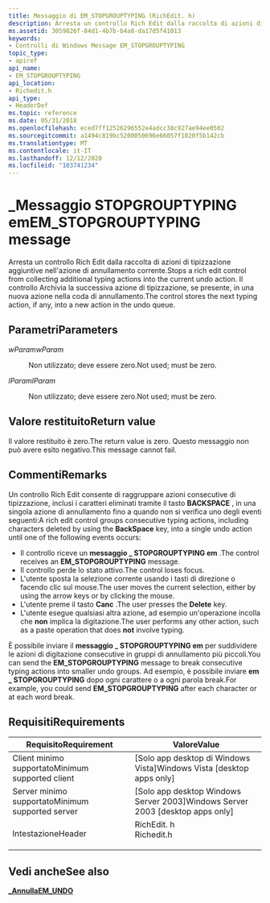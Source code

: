 ```yaml
---
title: Messaggio di EM_STOPGROUPTYPING (RichEdit. h)
description: Arresta un controllo Rich Edit dalla raccolta di azioni di tipizzazione aggiuntive nell'azione di annullamento corrente. Il controllo Archivia la successiva azione di tipizzazione, se presente, in una nuova azione nella coda di annullamento.
ms.assetid: 3059826f-84d1-4b7b-b4a8-da17d5f41013
keywords:
- Controlli di Windows Message EM_STOPGROUPTYPING
topic_type:
- apiref
api_name:
- EM_STOPGROUPTYPING
api_location:
- Richedit.h
api_type:
- HeaderDef
ms.topic: reference
ms.date: 05/31/2018
ms.openlocfilehash: eced7ff12526296552e4adcc38c927ae94ee0502
ms.sourcegitcommit: a1494c819bc5200050696e66057f1020f5b142cb
ms.translationtype: MT
ms.contentlocale: it-IT
ms.lasthandoff: 12/12/2020
ms.locfileid: "103741234"
---
```

# <a name="em_stopgrouptyping-message"></a><span data-ttu-id="71b80-105">\_Messaggio STOPGROUPTYPING em</span><span class="sxs-lookup"><span data-stu-id="71b80-105">EM\_STOPGROUPTYPING message</span></span>

<span data-ttu-id="71b80-106">Arresta un controllo Rich Edit dalla raccolta di azioni di tipizzazione aggiuntive nell'azione di annullamento corrente.</span><span class="sxs-lookup"><span data-stu-id="71b80-106">Stops a rich edit control from collecting additional typing actions into the current undo action.</span></span> <span data-ttu-id="71b80-107">Il controllo Archivia la successiva azione di tipizzazione, se presente, in una nuova azione nella coda di annullamento.</span><span class="sxs-lookup"><span data-stu-id="71b80-107">The control stores the next typing action, if any, into a new action in the undo queue.</span></span>

## <a name="parameters"></a><span data-ttu-id="71b80-108">Parametri</span><span class="sxs-lookup"><span data-stu-id="71b80-108">Parameters</span></span>

<dl> <dt>

<span data-ttu-id="71b80-109">*wParam*</span><span class="sxs-lookup"><span data-stu-id="71b80-109">*wParam*</span></span> 
</dt> <dd>

<span data-ttu-id="71b80-110">Non utilizzato; deve essere zero.</span><span class="sxs-lookup"><span data-stu-id="71b80-110">Not used; must be zero.</span></span>

</dd> <dt>

<span data-ttu-id="71b80-111">*lParam*</span><span class="sxs-lookup"><span data-stu-id="71b80-111">*lParam*</span></span> 
</dt> <dd>

<span data-ttu-id="71b80-112">Non utilizzato; deve essere zero.</span><span class="sxs-lookup"><span data-stu-id="71b80-112">Not used; must be zero.</span></span>

</dd> </dl>

## <a name="return-value"></a><span data-ttu-id="71b80-113">Valore restituito</span><span class="sxs-lookup"><span data-stu-id="71b80-113">Return value</span></span>

<span data-ttu-id="71b80-114">Il valore restituito è zero.</span><span class="sxs-lookup"><span data-stu-id="71b80-114">The return value is zero.</span></span> <span data-ttu-id="71b80-115">Questo messaggio non può avere esito negativo.</span><span class="sxs-lookup"><span data-stu-id="71b80-115">This message cannot fail.</span></span>

## <a name="remarks"></a><span data-ttu-id="71b80-116">Commenti</span><span class="sxs-lookup"><span data-stu-id="71b80-116">Remarks</span></span>

<span data-ttu-id="71b80-117">Un controllo Rich Edit consente di raggruppare azioni consecutive di tipizzazione, inclusi i caratteri eliminati tramite il tasto **BACKSPACE** , in una singola azione di annullamento fino a quando non si verifica uno degli eventi seguenti:</span><span class="sxs-lookup"><span data-stu-id="71b80-117">A rich edit control groups consecutive typing actions, including characters deleted by using the **BackSpace** key, into a single undo action until one of the following events occurs:</span></span>

-   <span data-ttu-id="71b80-118">Il controllo riceve un **messaggio \_ STOPGROUPTYPING em** .</span><span class="sxs-lookup"><span data-stu-id="71b80-118">The control receives an **EM\_STOPGROUPTYPING** message.</span></span>
-   <span data-ttu-id="71b80-119">Il controllo perde lo stato attivo.</span><span class="sxs-lookup"><span data-stu-id="71b80-119">The control loses focus.</span></span>
-   <span data-ttu-id="71b80-120">L'utente sposta la selezione corrente usando i tasti di direzione o facendo clic sul mouse.</span><span class="sxs-lookup"><span data-stu-id="71b80-120">The user moves the current selection, either by using the arrow keys or by clicking the mouse.</span></span>
-   <span data-ttu-id="71b80-121">L'utente preme il tasto **Canc** .</span><span class="sxs-lookup"><span data-stu-id="71b80-121">The user presses the **Delete** key.</span></span>
-   <span data-ttu-id="71b80-122">L'utente esegue qualsiasi altra azione, ad esempio un'operazione incolla che **non** implica la digitazione.</span><span class="sxs-lookup"><span data-stu-id="71b80-122">The user performs any other action, such as a paste operation that does **not** involve typing.</span></span>

<span data-ttu-id="71b80-123">È possibile inviare il **messaggio \_ STOPGROUPTYPING em** per suddividere le azioni di digitazione consecutive in gruppi di annullamento più piccoli.</span><span class="sxs-lookup"><span data-stu-id="71b80-123">You can send the **EM\_STOPGROUPTYPING** message to break consecutive typing actions into smaller undo groups.</span></span> <span data-ttu-id="71b80-124">Ad esempio, è possibile inviare **em \_ STOPGROUPTYPING** dopo ogni carattere o a ogni parola break.</span><span class="sxs-lookup"><span data-stu-id="71b80-124">For example, you could send **EM\_STOPGROUPTYPING** after each character or at each word break.</span></span>

## <a name="requirements"></a><span data-ttu-id="71b80-125">Requisiti</span><span class="sxs-lookup"><span data-stu-id="71b80-125">Requirements</span></span>



| <span data-ttu-id="71b80-126">Requisito</span><span class="sxs-lookup"><span data-stu-id="71b80-126">Requirement</span></span> | <span data-ttu-id="71b80-127">Valore</span><span class="sxs-lookup"><span data-stu-id="71b80-127">Value</span></span> |
|-------------------------------------|---------------------------------------------------------------------------------------|
| <span data-ttu-id="71b80-128">Client minimo supportato</span><span class="sxs-lookup"><span data-stu-id="71b80-128">Minimum supported client</span></span><br/> | <span data-ttu-id="71b80-129">\[Solo app desktop di Windows Vista\]</span><span class="sxs-lookup"><span data-stu-id="71b80-129">Windows Vista \[desktop apps only\]</span></span><br/>                                        |
| <span data-ttu-id="71b80-130">Server minimo supportato</span><span class="sxs-lookup"><span data-stu-id="71b80-130">Minimum supported server</span></span><br/> | <span data-ttu-id="71b80-131">\[Solo app desktop Windows Server 2003\]</span><span class="sxs-lookup"><span data-stu-id="71b80-131">Windows Server 2003 \[desktop apps only\]</span></span><br/>                                  |
| <span data-ttu-id="71b80-132">Intestazione</span><span class="sxs-lookup"><span data-stu-id="71b80-132">Header</span></span><br/>                   | <dl> <span data-ttu-id="71b80-133"><dt>RichEdit. h</dt></span><span class="sxs-lookup"><span data-stu-id="71b80-133"><dt>Richedit.h</dt></span></span> </dl> |



## <a name="see-also"></a><span data-ttu-id="71b80-134">Vedi anche</span><span class="sxs-lookup"><span data-stu-id="71b80-134">See also</span></span>

<dl> <dt>

[<span data-ttu-id="71b80-135">**\_Annulla**</span><span class="sxs-lookup"><span data-stu-id="71b80-135">**EM\_UNDO**</span></span>](em-undo.md)
</dt> </dl>

 

 





